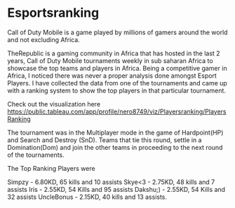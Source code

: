 # Esportsranking
Call of Duty Mobile is a game played by millions of gamers around the world and not excluding Africa. 

TheRepublic is a gaming community in Africa that has hosted in the last 2 years, Call of Duty Mobile tournaments weekly in sub saharan Africa to showcase the top teams and players in Africa.
Being a competitive gamer in Africa, I noticed there was never a proper analysis done amongst Esport Players.
I have collected the data from one of the tournaments and came up with a ranking system to show the top players in that particular tournament.

Check out the visualization here https://public.tableau.com/app/profile/nero8749/viz/Playersranking/PlayersRanking

The tournament was in the Multiplayer mode in the game of Hardpoint(HP) and Search and Destroy (SnD). Teams that tie this round, settle in a Domination(Dom) and join the other teams in proceeding to the next round of the tournaments.

The Top Ranking Players were

Simpzy - 6.80KD,  65 kills and 10 assists
Skye<3 - 2.75KD, 48 kills and 7 assists
Iris - 2.55KD, 54 Kills and 95 assists
Dakshu;) - 2.55KD, 54 Kills and 32 assists
UncleBonus - 2.15KD, 40 kills and 13 assists.
